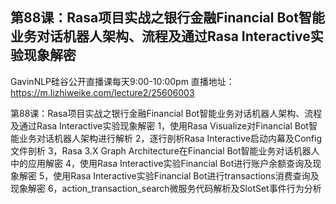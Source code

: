 ## 第88课：Rasa项目实战之银行金融Financial Bot智能业务对话机器人架构、流程及通过Rasa Interactive实验现象解密

GavinNLP硅谷公开直播课每天9:00-10:00pm
直播地址：https://m.lizhiweike.com/lecture2/25606003

第88课：Rasa项目实战之银行金融Financial Bot智能业务对话机器人架构、流程及通过Rasa Interactive实验现象解密
1，使用Rasa Visualize对Financial Bot智能业务对话机器人架构进行解析
2，逐行剖析Rasa Interactive启动内幕及Config文件剖析
3，Rasa 3.X Graph Architecture在Financial Bot智能业务对话机器人中的应用解密
4，使用Rasa Interactive实验Financial Bot进行账户余额查询及现象解密
5，使用Rasa Interactive实验Financial Bot进行transactions消费查询及现象解密
6，action_transaction_search微服务代码解析及SlotSet事件行为分析
